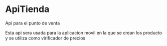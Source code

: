 # ApiTienda
Api para el punto de venta

Esta api sera usada para la aplicacion movil en la que se crean los producto y se utiliza como virificador de precios
